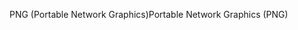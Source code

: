<span data-ttu-id="3d7e0-101">PNG (Portable Network Graphics)</span><span class="sxs-lookup"><span data-stu-id="3d7e0-101">Portable Network Graphics (PNG)</span></span>